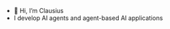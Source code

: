 - 👋 Hi, I’m Clausius
-  I develop AI agents and agent-based AI applications

<!---
klauxius/klauxius is a ✨ special ✨ repository because its `README.md` (this file) appears on your GitHub profile.
You can click the Preview link to take a look at your changes.
--->
